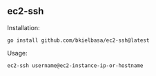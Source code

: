 ec2-ssh
-------

Installation:

```
go install github.com/bkielbasa/ec2-ssh@latest
```

Usage: 

```
ec2-ssh username@ec2-instance-ip-or-hostname
```